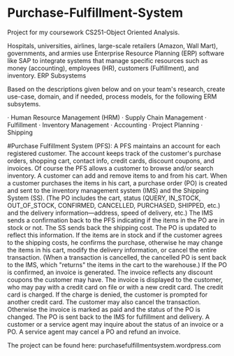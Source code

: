 # Purchase-Fulfillment-System
Project for my coursework CS251-Object Oriented Analysis.

Hospitals, universities, airlines, large-scale retailers (Amazon, Wall Mart), governments, and armies use Enterprise Resource Planning (ERP) software like SAP to integrate systems that manage specific resources such as money (accounting), employees (HR), customers (Fulfillment), and inventory.
ERP Subsystems

Based on the descriptions given below and on your team's research, create use-case, domain, and if needed, process models, for the following ERM subsytems.

·       Human Resource Management (HRM)
·       Supply Chain Management
·       Fulfillment
·       Inventory Management
·       Accounting
·       Project Planning
·       Shipping

#Purchase Fulfillment System (PFS):
A PFS maintains an account for each registered customer. The account keeps track of the customer's purchase orders, shopping cart, contact info, credit cards, discount coupons, and invoices.
Of course the PFS allows a customer to browse and/or search inventory. A customer can add and remove items to and from his cart.
When a customer purchases the items in his cart, a purchase order (PO) is created and sent to the inventory management system (IMS) and the Shipping System (SS).
(The PO includes the cart, status (QUERY, IN_STOCK, OUT_OF_STOCK, CONFIRMED, CANCELLED, PURCHASED, SHIPPED, etc.) and the delivery information—address, speed of delivery, etc.) The IMS sends a confirmation back to the PFS indicating if the items in the PO are in stock or not.
The SS sends back the shipping cost. The PO is updated to reflect this information. If the items are in stock and if the customer agrees to the shipping costs, he confirms the purchase, otherwise he may change the items in his cart, modify the delivery information, or cancel the entire transaction. (When a transaction is cancelled, the cancelled PO is sent back to the IMS, which "returns" the items in the cart to the warehouse.)
If the PO is confirmed, an invoice is generated. The invoice reflects any discount coupons the customer may have. The invoice is displayed to the customer, who may pay with a credit card on file or with a new credit card. The credit card is charged. If the charge is denied, the customer is prompted for another credit card.
The customer may also cancel the transaction. Otherwise the invoice is marked as paid and the status of the PO is changed. The PO is sent back to the IMS for fulfillment and delivery.
A customer or a service agent may inquire about the status of an invoice or a PO. A service agent may cancel a PO and refund an invoice.

The project can be found here:
purchasefulfillmentsystem.wordpress.com
